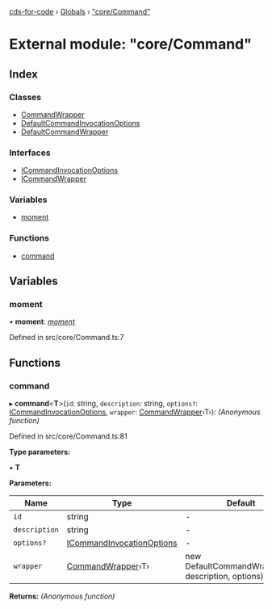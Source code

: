 [cds-for-code](../README.md) › [Globals](../globals.md) › ["core/Command"](_core_command_.md)

# External module: "core/Command"

## Index

### Classes

* [CommandWrapper](../classes/_core_command_.commandwrapper.md)
* [DefaultCommandInvocationOptions](../classes/_core_command_.defaultcommandinvocationoptions.md)
* [DefaultCommandWrapper](../classes/_core_command_.defaultcommandwrapper.md)

### Interfaces

* [ICommandInvocationOptions](../interfaces/_core_command_.icommandinvocationoptions.md)
* [ICommandWrapper](../interfaces/_core_command_.icommandwrapper.md)

### Variables

* [moment](_core_command_.md#moment)

### Functions

* [command](_core_command_.md#command)

## Variables

###  moment

• **moment**: *[moment](_core_framework_telemetry_.md#moment)*

Defined in src/core/Command.ts:7

## Functions

###  command

▸ **command**<**T**>(`id`: string, `description`: string, `options?`: [ICommandInvocationOptions](../interfaces/_core_command_.icommandinvocationoptions.md), `wrapper`: [CommandWrapper](../classes/_core_command_.commandwrapper.md)‹T›): *(Anonymous function)*

Defined in src/core/Command.ts:81

**Type parameters:**

▪ **T**

**Parameters:**

Name | Type | Default |
------ | ------ | ------ |
`id` | string | - |
`description` | string | - |
`options?` | [ICommandInvocationOptions](../interfaces/_core_command_.icommandinvocationoptions.md) | - |
`wrapper` | [CommandWrapper](../classes/_core_command_.commandwrapper.md)‹T› | new DefaultCommandWrapper<T>(id, description, options) |

**Returns:** *(Anonymous function)*

